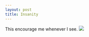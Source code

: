 ```yaml
---
layout: post
title: Insanity
---
```


This encourage me whenever I see.
![](http://thequotes.in/wp-content/uploads/2016/05/Albert-Einstein-Quotes-6.jpg)
